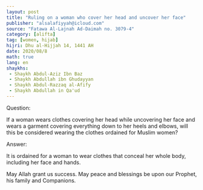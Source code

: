```yaml
---
layout: post
title: "Ruling on a woman who cover her head and uncover her face"
publisher: "alsalafiyyah@icloud.com"
source: "Fatawa Al-Lajnah Ad-Daimah no. 3079-4"
category: [alifta]
tag: [women, hijab]
hijri: Dhu al-Hijjah 14, 1441 AH
date: 2020/08/8
math: true
lang: en
shaykhs: 
 - Shaykh Abdul-Aziz Ibn Baz
 - Shaykh Abdullah ibn Ghudayyan
 - Shaykh Abdul-Razzaq al-Afify
 - Shaykh Abdullah in Qa'ud
---
```


Question: 

If a woman wears clothes covering her head while uncovering her face and wears a garment covering everything down to her heels and elbows, will this be considered wearing the clothes ordained for Muslim women?

Answer: 

It is ordained for a woman to wear clothes that conceal her whole body, including her face and hands.

May Allah grant us success. May peace and blessings be upon our Prophet, his family and Companions.